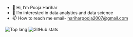 - 👋 Hi, I’m Pooja Harihar
- 👀 I’m interested in data analytics and data science
- 📫 How to reach me email- hariharpooja2007@gmail.com

![Top lang](https://github-readme-stats.vercel.app/api/top-langs/?username=poojaharihar03&show_icons=true&theme=radical)     ![GitHub stats](https://github-readme-stats.vercel.app/api?username=poojaharihar03&count_private=true&show_icons=true&theme=radical)

<!---
pooja0305/pooja0305 is a ✨ special ✨ repository because its `README.md` (this file) appears on your GitHub profile.
You can click the Preview link to take a look at your changes.
